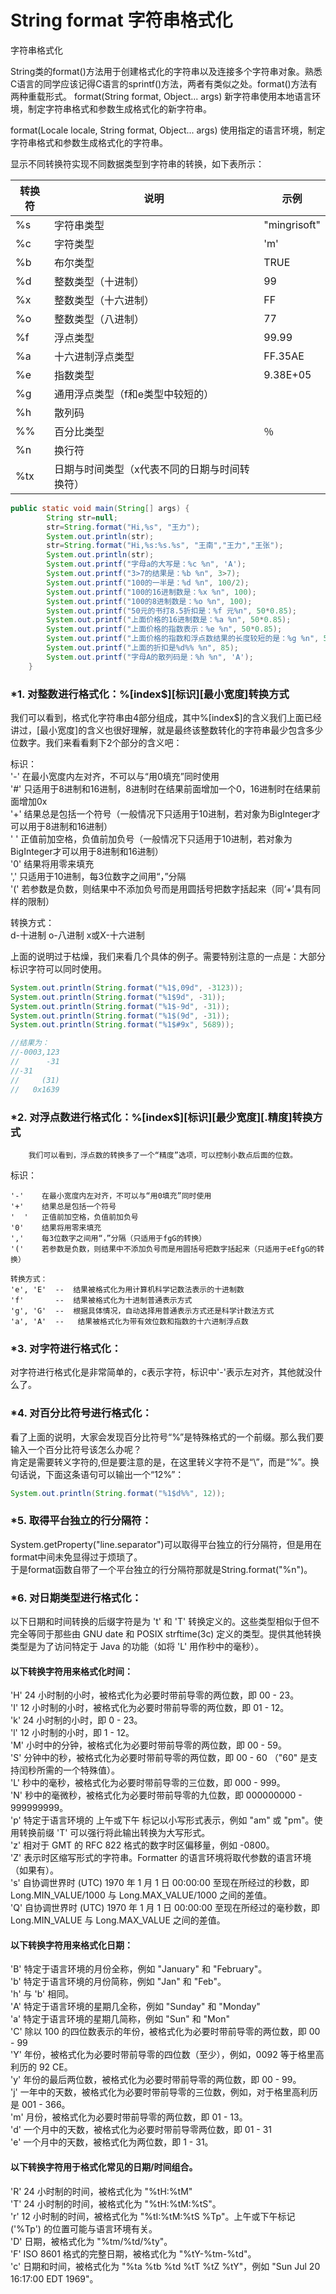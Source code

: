 # String format 字符串格式化

字符串格式化

String类的format()方法用于创建格式化的字符串以及连接多个字符串对象。熟悉C语言的同学应该记得C语言的sprintf()方法，两者有类似之处。format()方法有两种重载形式。
format(String format, Object... args) 新字符串使用本地语言环境，制定字符串格式和参数生成格式化的新字符串。

format(Locale locale, String format, Object... args) 使用指定的语言环境，制定字符串格式和参数生成格式化的字符串。

显示不同转换符实现不同数据类型到字符串的转换，如下表所示：

转换符|说明|示例
-----|---|---
%s|字符串类型|"mingrisoft"
%c|字符类型|'m'
%b|布尔类型|TRUE
%d|整数类型（十进制）|99
%x|整数类型（十六进制）|FF
%o|整数类型（八进制）|77
%f|浮点类型|99.99
%a|十六进制浮点类型|FF.35AE
%e|指数类型|9.38E+05
%g|通用浮点类型（f和e类型中较短的）|
%h|散列码|
%%|百分比类型|％
%n|换行符|
%tx|日期与时间类型（x代表不同的日期与时间转换符）


```java
public static void main(String[] args) {
        String str=null;
        str=String.format("Hi,%s", "王力");
        System.out.println(str);
        str=String.format("Hi,%s:%s.%s", "王南","王力","王张");          
        System.out.println(str);                         
        System.out.printf("字母a的大写是：%c %n", 'A');
        System.out.printf("3>7的结果是：%b %n", 3>7);
        System.out.printf("100的一半是：%d %n", 100/2);
        System.out.printf("100的16进制数是：%x %n", 100);
        System.out.printf("100的8进制数是：%o %n", 100);
        System.out.printf("50元的书打8.5折扣是：%f 元%n", 50*0.85);
        System.out.printf("上面价格的16进制数是：%a %n", 50*0.85);
        System.out.printf("上面价格的指数表示：%e %n", 50*0.85);
        System.out.printf("上面价格的指数和浮点数结果的长度较短的是：%g %n", 50*0.85);
        System.out.printf("上面的折扣是%d%% %n", 85);
        System.out.printf("字母A的散列码是：%h %n", 'A');
    }
```

### *1. 对整数进行格式化：%[index$][标识][最小宽度]转换方式  

我们可以看到，格式化字符串由4部分组成，其中%[index$]的含义我们上面已经讲过，[最小宽度]的含义也很好理解，就是最终该整数转化的字符串最少包含多少位数字。我们来看看剩下2个部分的含义吧：

标识：  
'-'    在最小宽度内左对齐，不可以与“用0填充”同时使用  
'#'    只适用于8进制和16进制，8进制时在结果前面增加一个0，16进制时在结果前面增加0x  
'+'    结果总是包括一个符号（一般情况下只适用于10进制，若对象为BigInteger才可以用于8进制和16进制）  
'  '    正值前加空格，负值前加负号（一般情况下只适用于10进制，若对象为BigInteger才可以用于8进制和16进制）  
'0'    结果将用零来填充  
','    只适用于10进制，每3位数字之间用“，”分隔  
'('    若参数是负数，则结果中不添加负号而是用圆括号把数字括起来（同‘+’具有同样的限制）  

转换方式：  
d-十进制   o-八进制   x或X-十六进制

上面的说明过于枯燥，我们来看几个具体的例子。需要特别注意的一点是：大部分标识字符可以同时使用。

```java
System.out.println(String.format("%1$,09d", -3123));
System.out.println(String.format("%1$9d", -31));
System.out.println(String.format("%1$-9d", -31));
System.out.println(String.format("%1$(9d", -31));
System.out.println(String.format("%1$#9x", 5689));

//结果为：
//-0003,123
//      -31
//-31      
//     (31)
//   0x1639
```

### *2. 对浮点数进行格式化：%[index$][标识][最少宽度][.精度]转换方式
        我们可以看到，浮点数的转换多了一个“精度”选项，可以控制小数点后面的位数。

标识：

```
'-'    在最小宽度内左对齐，不可以与“用0填充”同时使用
'+'    结果总是包括一个符号
'  '   正值前加空格，负值前加负号
'0'    结果将用零来填充
','    每3位数字之间用“，”分隔（只适用于fgG的转换）
'('    若参数是负数，则结果中不添加负号而是用圆括号把数字括起来（只适用于eEfgG的转换）

转换方式：
'e', 'E'  --  结果被格式化为用计算机科学记数法表示的十进制数
'f'       --  结果被格式化为十进制普通表示方式
'g', 'G'  --  根据具体情况，自动选择用普通表示方式还是科学计数法方式
'a', 'A'  --   结果被格式化为带有效位数和指数的十六进制浮点数
```

### *3. 对字符进行格式化：  
对字符进行格式化是非常简单的，c表示字符，标识中'-'表示左对齐，其他就没什么了。

### *4. 对百分比符号进行格式化：  
看了上面的说明，大家会发现百分比符号“%”是特殊格式的一个前缀。那么我们要输入一个百分比符号该怎么办呢？  
肯定是需要转义字符的,但是要注意的是，在这里转义字符不是“\”，而是“%”。换句话说，下面这条语句可以输出一个“12%”：

```java
System.out.println(String.format("%1$d%%", 12));
```

### *5. 取得平台独立的行分隔符：  
System.getProperty("line.separator")可以取得平台独立的行分隔符，但是用在format中间未免显得过于烦琐了。  
于是format函数自带了一个平台独立的行分隔符那就是String.format("%n")。

### *6. 对日期类型进行格式化：  
以下日期和时间转换的后缀字符是为 't' 和 'T' 转换定义的。这些类型相似于但不完全等同于那些由 GNU date 和 POSIX strftime(3c) 定义的类型。提供其他转换类型是为了访问特定于 Java 的功能（如将 'L' 用作秒中的毫秒）。

#### 以下转换字符用来格式化时间：  
'H'     24 小时制的小时，被格式化为必要时带前导零的两位数，即 00 - 23。  
'I'     12 小时制的小时，被格式化为必要时带前导零的两位数，即 01 - 12。  
'k'     24 小时制的小时，即 0 - 23。  
'l'     12 小时制的小时，即 1 - 12。  
'M'     小时中的分钟，被格式化为必要时带前导零的两位数，即 00 - 59。  
'S'     分钟中的秒，被格式化为必要时带前导零的两位数，即 00 - 60 （"60" 是支持闰秒所需的一个特殊值）。  
'L'     秒中的毫秒，被格式化为必要时带前导零的三位数，即 000 - 999。  
'N'     秒中的毫微秒，被格式化为必要时带前导零的九位数，即 000000000 - 999999999。  
'p'     特定于语言环境的 上午或下午 标记以小写形式表示，例如 "am" 或 "pm"。使用转换前缀 'T' 可以强行将此输出转换为大写形式。  
'z'     相对于 GMT 的 RFC 822 格式的数字时区偏移量，例如 -0800。  
'Z'     表示时区缩写形式的字符串。Formatter 的语言环境将取代参数的语言环境（如果有）。  
's'     自协调世界时 (UTC) 1970 年 1 月 1 日 00:00:00 至现在所经过的秒数，即 Long.MIN_VALUE/1000 与 Long.MAX_VALUE/1000 之间的差值。  
'Q'     自协调世界时 (UTC) 1970 年 1 月 1 日 00:00:00 至现在所经过的毫秒数，即 Long.MIN_VALUE 与 Long.MAX_VALUE 之间的差值。  

#### 以下转换字符用来格式化日期：  
'B'     特定于语言环境的月份全称，例如 "January" 和 "February"。    
'b'     特定于语言环境的月份简称，例如 "Jan" 和 "Feb"。    
'h'     与 'b' 相同。    
'A'     特定于语言环境的星期几全称，例如 "Sunday" 和 "Monday"    
'a'     特定于语言环境的星期几简称，例如 "Sun" 和 "Mon"    
'C'     除以 100 的四位数表示的年份，被格式化为必要时带前导零的两位数，即 00 - 99    
'Y'     年份，被格式化为必要时带前导零的四位数（至少），例如，0092 等于格里高利历的 92 CE。   
'y'     年份的最后两位数，被格式化为必要时带前导零的两位数，即 00 - 99。   
'j'     一年中的天数，被格式化为必要时带前导零的三位数，例如，对于格里高利历是 001 - 366。  
'm'     月份，被格式化为必要时带前导零的两位数，即 01 - 13。  
'd'     一个月中的天数，被格式化为必要时带前导零两位数，即 01 - 31  
'e'     一个月中的天数，被格式化为两位数，即 1 - 31。  

#### 以下转换字符用于格式化常见的日期/时间组合。  
'R'     24 小时制的时间，被格式化为 "%tH:%tM"  
'T'     24 小时制的时间，被格式化为 "%tH:%tM:%tS"。  
'r'     12 小时制的时间，被格式化为 "%tI:%tM:%tS %Tp"。上午或下午标记 ('%Tp') 的位置可能与语言环境有关。  
'D'     日期，被格式化为 "%tm/%td/%ty"。  
'F'     ISO 8601 格式的完整日期，被格式化为 "%tY-%tm-%td"。  
'c'     日期和时间，被格式化为 "%ta %tb %td %tT %tZ %tY"，例如 "Sun Jul 20 16:17:00 EDT 1969"。  
